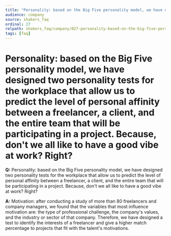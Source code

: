 ```yaml
---
title: "Personality: based on the Big Five personality model, we have designed two personality tests for the workplace that allow us to predict the level of personal affinity between a freelancer, a client, and the entire team that will be participating in a project. Because, don't we all like to have a good vibe at work? Right?"
audience: company
source: shakers_faq
ordinal: 27
relpath: shakers_faq/company/027-personality-based-on-the-big-five-personality-model-we-have-designed-two-persona.md
tags: [faq]
---
```


# Personality: based on the Big Five personality model, we have designed two personality tests for the workplace that allow us to predict the level of personal affinity between a freelancer, a client, and the entire team that will be participating in a project. Because, don't we all like to have a good vibe at work? Right?

**Q:** Personality: based on the Big Five personality model, we have designed two personality tests for the workplace that allow us to predict the level of personal affinity between a freelancer, a client, and the entire team that will be participating in a project. Because, don't we all like to have a good vibe at work? Right?

**A:** Motivation: after conducting a study of more than 80 freelancers and company managers, we found that the variables that most influence motivation are: the type of professional challenge, the company's values, and the industry or sector of that company. Therefore, we have designed a test to identify the interests of a freelancer and give a higher match percentage to projects that fit with the talent's motivations.
